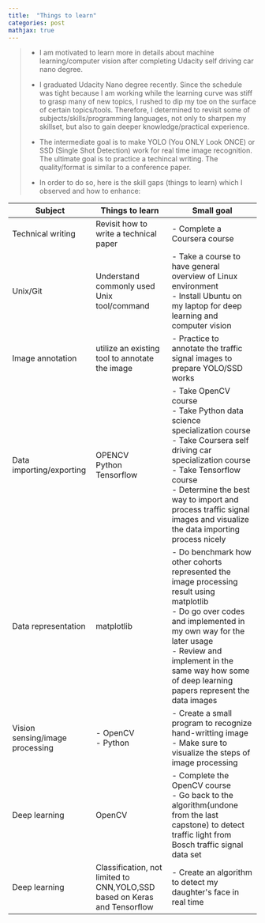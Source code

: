 ```yaml
---
title:  "Things to learn"
categories: post
mathjax: true
---
```

>- I am motivated to learn more in details about machine learning/computer vision after completing Udacity self driving car nano degree.  
>
>- I graduated Udacity Nano degree recently. Since the schedule was tight because I am working while the learning curve was stiff to grasp many of new topics, I rushed to dip my toe on the surface of certain topics/tools. Therefore, I determined to revisit some of subjects/skills/programming languages, not only to sharpen my skillset, but also to gain deeper knowledge/practical experience.
>
>- The intermediate goal is to make YOLO (You ONLY Look ONCE) or SSD (Single Shot Detection) work for real time image recognition. The ultimate goal is to practice a techincal writing. The quality/format is similar to a conference paper. 
>
>- In order to do so, here is the skill gaps (things to learn) which I observed and how to enhance:

|Subject|Things to learn|Small goal|
|---|---|---|
|Technical writing|Revisit how to write a technical paper|- Complete a Coursera course|
|Unix/Git|Understand commonly used Unix tool/command|- Take a course to have general overview of Linux environment <br>- Install Ubuntu on my laptop for deep learning and computer vision|
|Image annotation|utilize an existing tool to annotate the image|- Practice to annotate the traffic signal images to prepare YOLO/SSD works|
|Data importing/exporting|OPENCV <br> Python <br> Tensorflow|- Take OpenCV course <br> - Take Python data science specialization course <br>- Take Coursera self driving car specialization course <br>- Take Tensorflow course <br>- Determine the best way to import and process traffic signal images and visualize the data importing process nicely|
|Data representation|matplotlib|- Do benchmark how other cohorts represented the image processing result using matplotlib <br>- Do go over codes and implemented in my own way for the later usage <br>- Review and implement in the same way how some of deep learning papers represent the data images|
|Vision sensing/image processing|- OpenCV <br>- Python|- Create a small program to recognize hand-writting image <br>- Make sure to visualize the steps of image processing|
|Deep learning|OpenCV|- Complete the OpenCV course <br>- Go back to the algorithm(undone from the last capstone) to detect traffic light from Bosch traffic signal data set|
|Deep learning|Classification, not limited to CNN,YOLO,SSD based on Keras and Tensorflow|- Create an algorithm to detect my daughter's face in real time|

